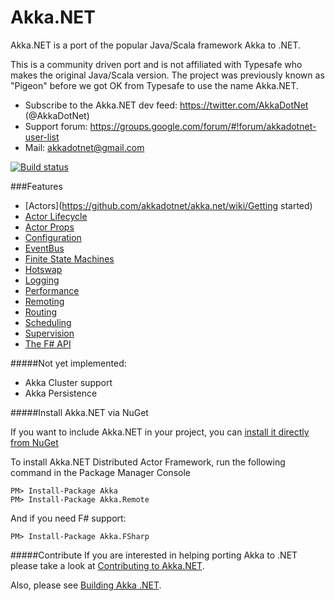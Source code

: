 # Akka.NET

Akka.NET is a port of the popular Java/Scala framework Akka to .NET.

This is a community driven port and is not affiliated with Typesafe who makes the original Java/Scala version.
The project was previously known as "Pigeon" before we got OK from Typesafe to use the name Akka.NET.

* Subscribe to the Akka.NET dev feed: https://twitter.com/AkkaDotNet  (@AkkaDotNet)
* Support forum: https://groups.google.com/forum/#!forum/akkadotnet-user-list
* Mail: akkadotnet@gmail.com


[![Build status](https://ci.appveyor.com/api/projects/status/liybm4ueeu1cq4et)](https://ci.appveyor.com/project/AkkaDotNet/akka-net-335)

###Features
* [Actors](https://github.com/akkadotnet/akka.net/wiki/Getting started)
* [Actor Lifecycle](https://github.com/akkadotnet/akka.net/blob/master/akka.net.Tests/ActorLifeCycleSpec.cs)
* [Actor Props](https://github.com/akkadotnet/akka.net/wiki/Props)
* [Configuration](https://github.com/akkadotnet/akka.net/wiki/Configuration)
* [EventBus](https://github.com/akkadotnet/akka.net/wiki/EventBus)
* [Finite State Machines](https://github.com/akkadotnet/akka.net/wiki/FSM)
* [Hotswap](https://github.com/akkadotnet/akka.net/wiki/Hotswap)
* [Logging](https://github.com/akkadotnet/akka.net/wiki/Logging)
* [Performance](https://github.com/akkadotnet/akka.net/wiki/Performance)
* [Remoting](https://github.com/akkadotnet/akka.net/wiki/Remoting)
* [Routing](https://github.com/akkadotnet/akka.net/wiki/Routing)
* [Scheduling](https://github.com/akkadotnet/akka.net/wiki/Scheduler)
* [Supervision](https://github.com/akkadotnet/akka.net/wiki/Supervision)
* [The F# API](https://github.com/akkadotnet/akka.net/wiki/FSharp-API)

#####Not yet implemented:
* Akka Cluster support
* Akka Persistence

#####Install Akka.NET via NuGet

If you want to include Akka.NET in your project, you can [install it directly from NuGet](https://www.nuget.org/packages/Akka)

To install Akka.NET Distributed Actor Framework, run the following command in the Package Manager Console

````
PM> Install-Package Akka
PM> Install-Package Akka.Remote
````

And if you need F# support:

````
PM> Install-Package Akka.FSharp
````

#####Contribute
If you are interested in helping porting Akka to .NET please take a look at [Contributing to Akka.NET](https://github.com/akkadotnet/akka.net/wiki/Contributing-to-Akka.NET).

Also, please see [Building Akka .NET](https://github.com/akkadotnet/akka.net/wiki/Building-and-Distributing-Pigeon).
